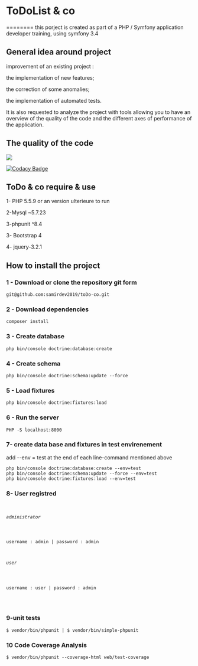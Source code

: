 # ToDoList & co 
========
this porject is created as part of a PHP / Symfony application developer training, using symfony 3.4

## General idea around project
improvement of an existing project :
<p>the implementation of new features;</p>
<P>the correction of some anomalies;</p>
<p>the implementation of automated tests.</p>

<p>It is also requested to analyze the project with tools allowing you to have an overview of the quality of the code and the different axes of performance of the application.</p>

## The quality of the code

<a href="https://codeclimate.com/github/samirdev2019/toDo-co/maintainability"><img src="https://api.codeclimate.com/v1/badges/a9bb190e56b3c9bae967/maintainability" /></a>

[![Codacy Badge](https://api.codacy.com/project/badge/Grade/c66a130312a94f209fe0ce95d0d9cbf6)](https://www.codacy.com/manual/samirdev2019/toDo-co?utm_source=github.com&amp;utm_medium=referral&amp;utm_content=samirdev2019/toDo-co&amp;utm_campaign=Badge_Grade)


## ToDo & co require & use
<p>1- PHP 5.5.9 or an version ulterieure to run</p>
<p>2-Mysql ~5.7.23</p>
<p>3-phpunit ^8.4</p>
<p>3- Bootstrap 4</p>
<p>4- jquery-3.2.1</p>

## How to install the project

### 1 - Download or clone the repository git form
<pre><code>git@github.com:samirdev2019/toDo-co.git</pre></code>

### 2 - Download dependencies 
<pre><code>composer install</pre></code> 

### 3 - Create database 

<pre><code>php bin/console doctrine:database:create</pre></code>

### 4 - Create schema 
<pre><code>php bin/console doctrine:schema:update --force</pre></code>

### 5 - Load fixtures
<pre><code>php bin/console doctrine:fixtures:load</pre></code>

### 6 - Run the server
``` PHP -S localhost:8000 ```

### 7- create data base and fixtures in test envirenement
<p> add  --env = test  at the end of each line-command mentioned above 
<pre>
<code>php bin/console doctrine:database:create --env=test</code>
<code>php bin/console doctrine:schema:update --force --env=test</code>
<code>php bin/console doctrine:fixtures:load --env=test</code>
</pre>

### 8- User registred

<pre>
<code>
<h6>administrator</h6>
<p>username : admin | password : admin </p>
<h6>user</h6>
<p>username : user | password : admin </p>
</code>
</pre>

### 9-unit tests
``` $ vendor/bin/phpunit | $ vendor/bin/simple-phpunit ```

### 10 Code Coverage Analysis
``` $ vendor/bin/phpunit --coverage-html web/test-coverage ```